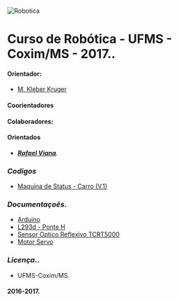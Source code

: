 
![Robotica](http://3.bp.blogspot.com/-YBfjQDZYWJw/TbjPWgriNSI/AAAAAAAACQc/qkVk75QqfDw/s1600/banner_robotica.jpg)

# Curso de Robótica - UFMS - Coxim/MS - 2017..

#### __Orientador:__ 
- [M. Kleber Kruger](https://github.com/kleberkruger)

#### Coorientadores 

#### __Colaboradores:__ 

#### Orientados
- ___[Rafael Viana](https://github.com/rafaelgov95)___.

### *__Codigos__*
* [Maquina de Status - Carro (V.1)](https://github.com/rafaelgov95/Robotica/blob/master/carro-seguidor-de-linha/carro-seguidor-de-linha-v1.ino)

### *__Documentaçoẽs__*.
* [Arduino](https://www.arduino.cc/)
* [L293d - Ponte H ](http://labdegaragem.com/profiles/blogs/tutorial-de-como-utilizar-motor-dc-com-l293d-ponte-h-e-arduino)
* [Sensor Optico Reflexivo TCRT5000](http://www.arduinoecia.com.br/2013/10/sensor-optico-reflexivo-tcrt5000.html)
* [Motor Servo](http://labdegaragem.com/profiles/blogs/tutorial-arduino-com-servomotor)

### *__Licença__*..

* UFMS-Coxim/MS.
#### 2016-2017.

